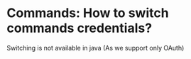 # Commands: How to switch commands credentials?

Switching is not available in java (As we support only OAuth)
